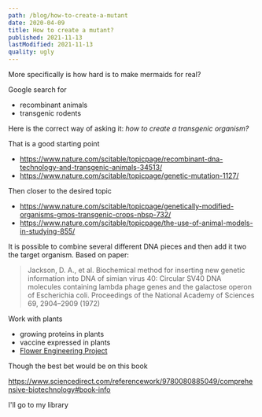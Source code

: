 ```yaml
---
path: /blog/how-to-create-a-mutant
date: 2020-04-09
title: How to create a mutant?
published: 2021-11-13
lastModified: 2021-11-13
quality: ugly
---
```


More specifically is how hard is to make mermaids for real?

Google search for
- recombinant animals
- transgenic rodents

Here is the correct way of asking it: *how to create a transgenic organism?*

That is a good starting point
- https://www.nature.com/scitable/topicpage/recombinant-dna-technology-and-transgenic-animals-34513/
- https://www.nature.com/scitable/topicpage/genetic-mutation-1127/

Then closer to the desired topic
- https://www.nature.com/scitable/topicpage/genetically-modified-organisms-gmos-transgenic-crops-nbsp-732/
- https://www.nature.com/scitable/topicpage/the-use-of-animal-models-in-studying-855/


It is possible to combine several different DNA pieces and then add it two the target organism. Based on paper:

> Jackson, D. A., et al. Biochemical method for inserting new genetic information into DNA of simian virus 40: Circular SV40 DNA molecules containing lambda phage genes and the galactose operon of Escherichia coli. Proceedings of the National Academy of Sciences 69, 2904–2909 (1972)

Work with plants
- growing proteins in plants
- vaccine expressed in plants
- [Flower Engineering Project](https://www.nickdesnoyer.com/plant-engineering)

Though the best bet would be on this book

https://www.sciencedirect.com/referencework/9780080885049/comprehensive-biotechnology#book-info

I'll go to my library
